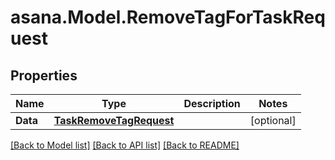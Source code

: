 
# asana.Model.RemoveTagForTaskRequest

## Properties

Name | Type | Description | Notes
------------ | ------------- | ------------- | -------------
**Data** | [**TaskRemoveTagRequest**](TaskRemoveTagRequest.md) |  | [optional] 

[[Back to Model list]](../README.md#documentation-for-models)
[[Back to API list]](../README.md#documentation-for-api-endpoints)
[[Back to README]](../README.md)

